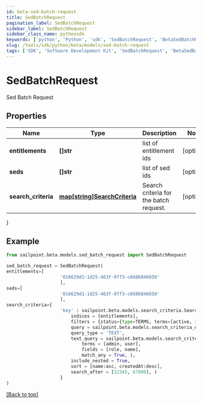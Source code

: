 ```yaml
---
id: beta-sed-batch-request
title: SedBatchRequest
pagination_label: SedBatchRequest
sidebar_label: SedBatchRequest
sidebar_class_name: pythonsdk
keywords: ['python', 'Python', 'sdk', 'SedBatchRequest', 'BetaSedBatchRequest'] 
slug: /tools/sdk/python/beta/models/sed-batch-request
tags: ['SDK', 'Software Development Kit', 'SedBatchRequest', 'BetaSedBatchRequest']
---
```


# SedBatchRequest

Sed Batch Request

## Properties

Name | Type | Description | Notes
------------ | ------------- | ------------- | -------------
**entitlements** | **[]str** | list of entitlement ids | [optional] 
**seds** | **[]str** | list of sed ids | [optional] 
**search_criteria** | [**map[string]SearchCriteria**](search-criteria) | Search criteria for the batch request. | [optional] 
}

## Example

```python
from sailpoint.beta.models.sed_batch_request import SedBatchRequest

sed_batch_request = SedBatchRequest(
entitlements=[
                    '016629d1-1d25-463f-97f3-c6686846650'
                    ],
seds=[
                    '016629d1-1d25-463f-97f3-c6686846650'
                    ],
search_criteria={
                    'key' : sailpoint.beta.models.search_criteria.SearchCriteria(
                        indices = [entitlements], 
                        filters = {status={type=TERMS, terms=[active, inactive]}}, 
                        query = sailpoint.beta.models.search_criteria_query.SearchCriteria_query(), 
                        query_type = 'TEXT', 
                        text_query = sailpoint.beta.models.search_criteria_text_query.SearchCriteria_textQuery(
                            terms = [admin, user], 
                            fields = [role, name], 
                            match_any = True, ), 
                        include_nested = True, 
                        sort = [name:asc, createdAt:desc], 
                        search_after = [12345, 67890], )
                    }
)

```
[[Back to top]](#) 

